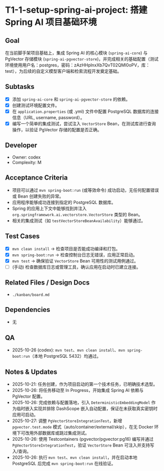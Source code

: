 # T1-1-setup-spring-ai-project: 搭建 Spring AI 项目基础环境

## Goal
在当前脚手架项目基础上，集成 Spring AI 的核心模块 (`spring-ai-core`) 与 PgVector 存储模块 (`spring-ai-pgvector-store`)，并完成相关的基础配置（测试环境使用用户名：postgres，密码：zAzHHplnxXb7QvT02QMl0oPV，库：test），为后续的自定义模型客户端和检索流程开发奠定基础。

## Subtasks
- [x] 添加 `spring-ai-core` 和 `spring-ai-pgvector-store` 的依赖。
- [x] 创建测试环境配置文件。
- [x] 在 `application.properties` (或 .yml) 文件中配置 PostgreSQL 数据库的连接信息（URL, username, password）。
- [x] 编写一个简单的集成测试，尝试注入 `VectorStore` Bean，在测试库进行查询操作，以验证 PgVector 存储的配置是否正确。

## Developer
- Owner: codex
- Complexity: M

## Acceptance Criteria
- 项目可以通过 `mvn spring-boot:run` (或等效命令) 成功启动，无任何配置错误或 Bean 创建失败的异常。
- 应用程序能够成功连接到指定的 PostgreSQL 数据库。
- Spring 的应用上下文中能够找到并注入 `org.springframework.ai.vectorstore.VectorStore` 类型的 Bean。
- 相关的集成测试（如 `testVectorStoreBeanAvailability`）能够通过。

## Test Cases
- [x] `mvn clean install` -> 检查项目是否能成功编译和打包。
- [x] `mvn spring-boot:run` -> 检查控制台日志无错误，应用正常启动。
- [x] `mvn test` -> 确保验证 `VectorStore` Bean 可用性的测试用例通过。
- [ ] (手动) 检查数据库日志或管理工具，确认应用在启动时已建立连接。

## Related Files / Design Docs
- `./kanban/board.md`

## Dependencies
- 无

## QA
- 2025-10-26 (codex): `mvn test`、`mvn clean install`、`mvn spring-boot:run`（本地 PostgreSQL 5432）均通过。

## Notes & Updates
- 2025-10-21: 任务创建，作为项目启动的第一个技术任务，已明确技术选型。
- 2025-10-26: 将任务移动至 In Progress，开始集成 Spring AI 依赖与 PgVector 配置。
- 2025-10-26: 完成依赖与配置落地，引入 `DeterministicEmbeddingModel` 作为临时嵌入实现并排除 DashScope 嵌入自动配置，保证在未获取真实密钥时应用可启动。
- 2025-10-27: 调整 `PgVectorStoreIntegrationTest`，新增 `pgvector.test.mode` 模式（auto/container/external/skip），在无 Docker 环境下可改用外部数据库或跳过集成测试。
- 2025-10-26: 使用 Testcontainers (pgvector/pgvector:pg16) 编写并通过 `PgVectorStoreIntegrationTest`，验证 `VectorStore` Bean 可注入并支持写入/查询。
- 2025-10-26: 执行 `mvn test`、`mvn clean install`，并在启动本地 PostgreSQL 后完成 `mvn spring-boot:run` 在线验证。
